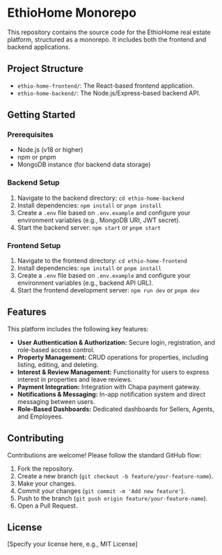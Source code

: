 # EthioHome Monorepo

This repository contains the source code for the EthioHome real estate platform, structured as a monorepo. It includes both the frontend and backend applications.

## Project Structure

- `ethio-home-frontend/`: The React-based frontend application.
- `ethio-home-backend/`: The Node.js/Express-based backend API.

## Getting Started

### Prerequisites

- Node.js (v18 or higher)
- npm or pnpm
- MongoDB instance (for backend data storage)

### Backend Setup

1.  Navigate to the backend directory:
    `cd ethio-home-backend`
2.  Install dependencies:
    `npm install` or `pnpm install`
3.  Create a `.env` file based on `.env.example` and configure your environment variables (e.g., MongoDB URI, JWT secret).
4.  Start the backend server:
    `npm start` or `pnpm start`

### Frontend Setup

1.  Navigate to the frontend directory:
    `cd ethio-home-frontend`
2.  Install dependencies:
    `npm install` or `pnpm install`
3.  Create a `.env` file based on `.env.example` and configure your environment variables (e.g., backend API URL).
4.  Start the frontend development server:
    `npm run dev` or `pnpm dev`

## Features

This platform includes the following key features:

- **User Authentication & Authorization:** Secure login, registration, and role-based access control.
- **Property Management:** CRUD operations for properties, including listing, editing, and deleting.
- **Interest & Review Management:** Functionality for users to express interest in properties and leave reviews.
- **Payment Integration:** Integration with Chapa payment gateway.
- **Notifications & Messaging:** In-app notification system and direct messaging between users.
- **Role-Based Dashboards:** Dedicated dashboards for Sellers, Agents, and Employees.

## Contributing

Contributions are welcome! Please follow the standard GitHub flow:

1.  Fork the repository.
2.  Create a new branch (`git checkout -b feature/your-feature-name`).
3.  Make your changes.
4.  Commit your changes (`git commit -m 'Add new feature'`).
5.  Push to the branch (`git push origin feature/your-feature-name`).
6.  Open a Pull Request.

## License

[Specify your license here, e.g., MIT License]
